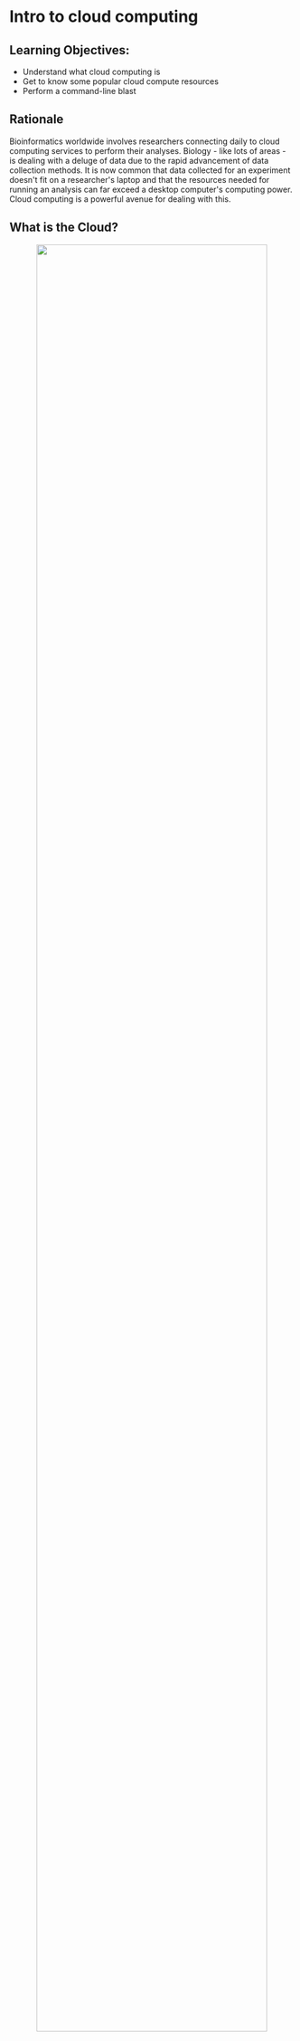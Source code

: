 # Intro to cloud computing

## Learning Objectives:
+ Understand what cloud computing is
+ Get to know some popular cloud compute resources
+ Perform a command-line blast


## Rationale

Bioinformatics worldwide involves researchers connecting daily to cloud computing services to perform their analyses. Biology - like lots of areas - is dealing with a deluge of data due to the rapid advancement of data collection methods. It is now common that data collected for an experiment doesn't fit on a researcher's laptop and that the resources needed for running an analysis can far exceed a desktop computer's computing power. Cloud computing is a powerful avenue for dealing with this.

## What is the Cloud?

<center><img src="_static/cloud_compute.png" width="90%"></center>
<br>

The cloud is basically lots of servers (think big computers) stacked together in a giant, powerful infrastructure. You can borrow part of this infrastructure for your computing needs. 

There are two main approaches to accessing computing time and power: 1) we can borrow computing time and resources from a commercial provider; or 2) you may have access to a computing infrastructure through your institution or somewhere else. Some countries have built national infrastructures where you can apply for computing time for your research projects. Most academic institutions or departments also have their own computing resources.

## Popular Cloud/HPC resources
+ Academic
    + [Jetstream](https://www.jetstream-cloud.org/)
    + [Atmosphere](https://atmo.cyverse.org/)

+ Commercial
    + [AWS](https://aws.amazon.com/getting-started/tutorials/launch-a-virtual-machine/)
    + [Google Cloud](https://cloud.google.com/)

## Let's connect to the cloud
We all have an IP address to link into our cloud computers stored in this [spreadsheet here](https://hackmd.io/LGeRCq5xRkm3ebSQ8lHgFg?view).

That will open a screen where you need to enter a password. The password is **`davis.2019`**. Then a screen like this will open (minus the blue arrows):

<center><img src="_static/shell_tut_jupyter_initial_launch.png" width="90%"></center>
<br>

Now click the **files tab** at the top-left (that the smaller blue arrow points to above) and then click the "**Terminal**" icon at the bottom, and we'll be in our appropriate command-line environment:

<center><img src="_static/shell_tut_jupyter_terminal.png" width="90%"></center>
<br>

Installing blast and creating a working directory:

```
cd ~/
conda install -y -c bioconda blast
mkdir opening_example
cd opening_example/
```

Note: takes 5-10 minutes


# Command Line BLAST
## Basic Local Alignment Search Tool

Given one or more query sequences (usually in FASTA format), BLAST looks for matching sequence regions between them and a subject set.

<center><img src="_static/blast-ex.png" width="90%"></center>
<br>

A sufficiently close match between subsequences (denoted by arrows in the figure above, though matches are usually longer than illustrated here) is called a high-scoring pair (HSP), while a query sequence is said to hit a target sequence if they share one or more HSPs

# Running command-line BLAST

The goal of this tutorial is to run you through a demonstration of the command line, which you may not have seen or used much before.

## Running BLAST

First! We need some data and an Rscript to later visualize blast results.  Let's grab the mouse and zebrafish RefSeq
protein data sets from NCBI, and put them in our home directory. We'll use `curl` to download the files; these originally came from the NCBI Web site: [ftp://ftp.ncbi.nih.gov/refseq/M_musculus/mRNA_Prot](ftp://ftp.ncbi.nih.gov/refseq/M_musculus/mRNA_Prot).

```
curl -o mouse.1.protein.faa.gz -L https://osf.io/v6j9x/download
curl -o mouse.2.protein.faa.gz -L https://osf.io/j2qxk/download
curl -o zebrafish.1.protein.faa.gz -L https://osf.io/68mgf/download
curl -o blastviz.R -L https://osf.io/e548g/download
```

To look at the files in your current directory:

```
ls -l
```

All three of the files are FASTA protein files (that's what the .faa
suggests) that are compressed with `gzip` (that's what the .gz means).

Uncompress them:

```
gunzip *.faa.gz
```

And let's look at the first few sequences in the file:

```
head mouse.1.protein.faa 
```

These are protein sequences in FASTA format.  FASTA format is something
many of you have probably seen in one form or another -- it's pretty
ubiquitous.  It's a text file, containing records; each record
starts with a line beginning with a '>', and then contains one or more
lines of sequence text.

Let's take those first two sequences and save them to a file.  We'll
do this using output redirection with '>', which says "take
all the output and put it into this file here."

```
head -11 mouse.1.protein.faa > mm-first.fa
```

Now let's BLAST these two sequences against the entire zebrafish protein data set. First we need to create a database. That's done by calling 'makeblastdb':

```
makeblastdb -in zebrafish.1.protein.faa -dbtype prot
```

Next, we call BLAST to do the search:

```
blastp -query mm-first.fa -db zebrafish.1.protein.faa
```

This should run pretty quickly, but you're going to get a lot of output!!
To save it to a file instead of watching it go past on the screen,
ask BLAST to save the output to a file that we'll name `mm-first.x.zebrafish.txt`:

```
blastp -query mm-first.fa -db zebrafish.1.protein.faa -out mm-first.x.zebrafish.txt
```

and then you can 'page' through this file at your leisure by typing:

```
less mm-first.x.zebrafish.txt
```

(Type spacebar to move down, and 'q' to get out of paging mode.)

-----

Let's do some more sequences (this one will take a little longer to run):

```
head -498 mouse.1.protein.faa > mm-second.fa

blastp -query mm-second.fa -db zebrafish.1.protein.faa -out mm-second.x.zebrafish.txt
```

will compare the first 96 sequences. You can look at the output file with:

```
less mm-second.x.zebrafish.txt
```

(and again, type 'q' to get out of paging mode.)

Notes:

* you can copy/paste multiple commands at a time, and they will execute in order;

* why did it take longer to BLAST ``mm-second.fa`` than ``mm-first.fa``?


----

Last, but not least, let's generate a more machine-readable version of that
last file --

```
blastp -query mm-second.fa -db zebrafish.1.protein.faa -out mm-second.x.zebrafish.tsv -outfmt 6
```

See [this link](http://www.metagenomics.wiki/tools/blast/blastn-output-format-6) for a description of the possible BLAST output table formats.

Now we'll run an R script to visualize the blast results:

```
Rscript blastviz.R
```

A pdf will be generated with the results. We can view this by clicking on the Folder icon at the left ofour screen, and then double clicking on the file at the top to open the pdf:

<center><img src="_static/blastviz.png" width="90%"></center>
<br>

Things to mention and discuss:

* `blastp` options and -help.
* command line options, more generally - why so many?
* automation rocks!
